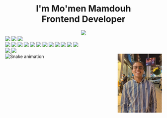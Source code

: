 <h1 align="center">I'm Mo'men Mamdouh<br>Frontend Developer</h1>

<div align="center">
  <img src="https://visitor-badge.laobi.icu/badge?page_id=Momen-Mamdouh.Momen-Mamdouh&left_color=darkgrey&right_color=yellow&left_text=Profile%20Views" />
</div>

<div align="left">
  <img src="https://github-readme-stats.vercel.app/api?username=Momen-Mamdouh&show_icons=true&count_private=true&theme=react&hide_border=false" height="150" />
  <img src="https://github-readme-streak-stats.herokuapp.com/?user=Momen-Mamdouh&theme=react&hide_border=false" height="150" />
  <img src="https://github-readme-stats.vercel.app/api/top-langs?username=Momen-Mamdouh&layout=compact&theme=react&hide_border=false" height="150" />
</div>

<div align="left">
  <img src="https://cdn.jsdelivr.net/gh/devicons/devicon/icons/javascript/javascript-original.svg" height="30" />
  <img src="https://cdn.jsdelivr.net/gh/devicons/devicon/icons/typescript/typescript-original.svg" height="30" />
  <img src="https://cdn.jsdelivr.net/gh/devicons/devicon/icons/react/react-original.svg" height="30" />
  <img src="https://cdn.jsdelivr.net/gh/devicons/devicon/icons/html5/html5-original.svg" height="30" />
  <img src="https://cdn.jsdelivr.net/gh/devicons/devicon/icons/css3/css3-original.svg" height="30" />
  <img src="https://cdn.jsdelivr.net/gh/devicons/devicon/icons/bootstrap/bootstrap-original.svg" height="30" />
  <img src="https://cdn.jsdelivr.net/gh/devicons/devicon/icons/git/git-original.svg" height="30" />
  <img src="https://cdn.jsdelivr.net/gh/devicons/devicon/icons/github/github-original.svg" height="30" />
  <img src="https://cdn.jsdelivr.net/gh/devicons/devicon/icons/jquery/jquery-original.svg" height="30" />
  <img src="https://cdn.jsdelivr.net/gh/devicons/devicon/icons/npm/npm-original-wordmark.svg" height="30" />
  <img src="https://cdn.jsdelivr.net/gh/devicons/devicon/icons/nextjs/nextjs-original.svg" height="30" />
  <img src="https://cdn.jsdelivr.net/gh/devicons/devicon/icons/angularjs/angularjs-original.svg" height="30" />
</div>

<div align="left">
  <a href="mailto:momenmamdouhw@gmail.com" target="_blank">
    <img src="https://img.shields.io/static/v1?message=Gmail&logo=gmail&color=D14836&logoColor=white&style=for-the-badge" height="35" />
  </a>
  <a href="https://www.linkedin.com/in/mo-men-mamdouh-aa5baa20a/" target="_blank">
    <img src="https://img.shields.io/static/v1?message=LinkedIn&logo=linkedin&color=0077B5&logoColor=white&style=for-the-badge" height="35" />
  </a>
</div>

<img align="right" height="190" src="assets/profile.jpg" />

<img src="https://raw.githubusercontent.com/Momen-Mamdouh/Momen-Mamdouh/output/snake.svg" alt="Snake animation" />
